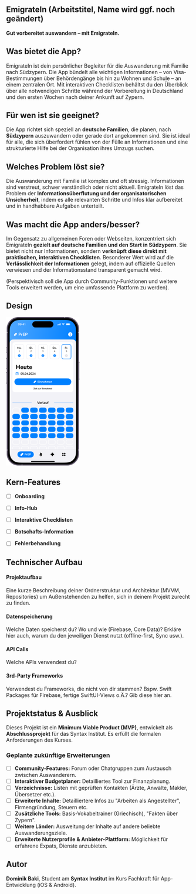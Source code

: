 ## EmigrateIn (Arbeitstitel, Name wird ggf. noch geändert)

**Gut vorbereitet auswandern – mit EmigrateIn.**

## Was bietet die App?

EmigrateIn ist dein persönlicher Begleiter für die Auswanderung mit Familie nach Südzypern. Die App bündelt alle wichtigen Informationen – von Visa-Bestimmungen über Behördengänge bis hin zu Wohnen und Schule – an einem zentralen Ort. Mit interaktiven Checklisten behältst du den Überblick über alle notwendigen Schritte während der Vorbereitung in Deutschland und den ersten Wochen nach deiner Ankunft auf Zypern.

## Für wen ist sie geeignet?

Die App richtet sich speziell an **deutsche Familien**, die planen, nach **Südzypern** auszuwandern oder gerade dort angekommen sind. Sie ist ideal für alle, die sich überfordert fühlen von der Fülle an Informationen und eine strukturierte Hilfe bei der Organisation ihres Umzugs suchen.

## Welches Problem löst sie?

Die Auswanderung mit Familie ist komplex und oft stressig. Informationen sind verstreut, schwer verständlich oder nicht aktuell. EmigrateIn löst das Problem der **Informationsüberflutung und der organisatorischen Unsicherheit**, indem es alle relevanten Schritte und Infos klar aufbereitet und in handhabbare Aufgaben unterteilt.

## Was macht die App anders/besser?

Im Gegensatz zu allgemeinen Foren oder Webseiten, konzentriert sich EmigrateIn **gezielt auf deutsche Familien und den Start in Südzypern**. Sie bietet nicht nur Informationen, sondern **verknüpft diese direkt mit praktischen, interaktiven Checklisten**. Besonderer Wert wird auf die **Verlässlichkeit der Informationen** gelegt, indem auf offizielle Quellen verwiesen und der Informationsstand transparent gemacht wird.

(Perspektivisch soll die App durch Community-Funktionen und weitere Tools erweitert werden, um eine umfassende Plattform zu werden).

## Design

<p>
  <img src="./img/screen1.png" width="200">
</p>


## Kern-Features

- [ ] **Onboarding**
- [ ] **Info-Hub**
- [ ] **Interaktive Checklisten**
- [ ] **Botschafts-Information**
- [ ] **Fehlerbehandlung**


## Technischer Aufbau

#### Projektaufbau
Eine kurze Beschreibung deiner Ordnerstruktur und Architektur (MVVM, Repositories) um Außenstehenden zu helfen, sich in deinem Projekt zurecht zu finden.

#### Datenspeicherung
Welche Daten speicherst du? Wo und wie (Firebase, Core Data)? Erkläre hier auch, warum du den jeweiligen Dienst nutzt (offline-first, Sync usw.).

#### API Calls
Welche APIs verwendest du?

#### 3rd-Party Frameworks
Verwendest du Frameworks, die nicht von dir stammen? Bspw. Swift Packages für Firebase, fertige SwiftUI-Views o.Ä.? Gib diese hier an.


## Projektstatus & Ausblick

Dieses Projekt ist ein **Minimum Viable Product (MVP)**, entwickelt als **Abschlussprojekt** für das Syntax Institut. Es erfüllt die formalen Anforderungen des Kurses.

### Geplante zukünftige Erweiterungen

- [ ] **Community-Features:** Forum oder Chatgruppen zum Austausch zwischen Auswanderern.
- [ ] **Interaktiver Budgetplaner:** Detailliertes Tool zur Finanzplanung.
- [ ] **Verzeichnisse:** Listen mit geprüften Kontakten (Ärzte, Anwälte, Makler, Übersetzer etc.).
- [ ] **Erweiterte Inhalte:** Detailliertere Infos zu "Arbeiten als Angestellter", Firmengründung, Steuern etc.
- [ ] **Zusätzliche Tools:** Basis-Vokabeltrainer (Griechisch), "Fakten über Zypern".
- [ ] **Weitere Länder:** Ausweitung der Inhalte auf andere beliebte Auswanderungsziele.
- [ ] **Erweiterte Nutzerprofile & Anbieter-Plattform:** Möglichkeit für erfahrene Expats, Dienste anzubieten.

## Autor

**Dominik Baki**, Student am **Syntax Institut** im Kurs Fachkraft für App-Entwicklung (iOS & Android).
